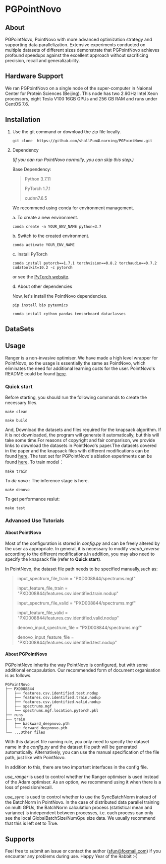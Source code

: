 # PGPointNovo
## About
PGPointNovo, PointNovo with more advanced optimization strategy and supporting data parallelization. Extensive experiments conducted on multiple datasets of different sizes demonstrate that PGPointNovo achieves profound speedups against the excellent approach without sacrificing precision, recall and generalizability.

## Hardware Support
We ran PGPointNovo on a single node of the super-computer in Naional Center for Protein Sciences (Beijing). This node has two 2.6GHz Intel Xeon processors, eight Tesla V100 16GB GPUs and 256 GB RAM and runs under CentOS 7.6.

## Installation
1. Use the git command or download the zip file locally.
    ~~~
    git clone  https://github.com/shallFun4Learning/PGPointNovo.git
    ~~~
2. Dependency

   *(If you can run PointNovo normally, you can skip this step.)*
   
   Base Dependency:
    >    Python 3.7.11
    >    
    >    PyTorch 1.7.1
    >
    >    cudnn7.6.5

   We recommend using conda for environment management.
   
   a. To create a new environment.
   ~~~
   conda create -n YOUR_ENV_NAME python=3.7
   ~~~
   
   b. Switch to the created environment.
   ~~~
   conda activate YOUR_ENV_NAME
   ~~~
   
   c. Install PyTorch
   ~~~
   conda install pytorch==1.7.1 torchvision==0.8.2 torchaudio==0.7.2 cudatoolkit=10.2 -c pytorch
   ~~~
   or see the [PyTorch website](https://pytorch.org/get-started/previous-versions/).
   
   d. About other dependencies
   
   Now, let's install the PointNovo dependencies.
   ~~~
   pip install bio pyteomics
   ~~~
   ~~~
   conda install cython pandas tensorboard dataclasses
   ~~~

## DataSets

   
## Usage
  Ranger is a non-invasive optimiser. We have made a high level wrapper for PointNovo, so the usage is essentially the same as PointNovo, which eliminates the need for additional learning costs for the user. PointNovo's README could be found [here](https://github.com/shallFun4Learning/PGPointNovo/blob/main/README4PointNovo.md).
 ### Quick start  
 Before starting, you should run the following commands to create the necessary files.
  ~~~
  make clean
  ~~~
  ~~~
  make build
  ~~~
  And, Download the datasets and files required for the knapsack algorithm. If it is not downloaded, the program will generate it automatically, but this will take some time.For reasons of copyright and fair comparison, we provide links to download the datasets in PointNovo's paper.The datasets covered in the paper and the knapsack files with different modifications can be found [here](https://www.zenodo.org/record/3998873). The test set for PGPointNovo's ablation experiments can be found [here]().
  To train model：
  ~~~
  make train
  ~~~
  To *de novo* :
  The inference stage is here.
  ~~~
  make denovo
  ~~~
  To get performance reslut:
  ~~~
  make test
  ~~~
  
  ### Advanced Use Tutorials
  #### About PointNovo
  Most of the configuration is stored in *config.py* and can be freely altered by the user as appropriate. In general, it is necessary to modify *vocab_reverse* according to the different modifications.In addition, you may also need to specify the knapsack file (refer to **Quick start**).

  In PointNovo, the dataset file path needs to be specified manually,such as: 
  > input_spectrum_file_train = "PXD008844/spectrums.mgf"
  > 
  > input_feature_file_train = "PXD008844/features.csv.identified.train.nodup"
  > 
  > input_spectrum_file_valid = "PXD008844/spectrums.mgf"
  > 
  > input_feature_file_valid = "PXD008844/features.csv.identified.valid.nodup"
  > 
  > denovo_input_spectrum_file = "PXD008844/spectrums.mgf"
  > 
  > denovo_input_feature_file = "PXD008844/features.csv.identified.test.nodup"

  
  #### About PGPointNovo
  PGPointNovo inherits the way PointNovo is configured, but with some additional encapsulation.
  Our recommended form of document organisation is as follows.
  ```
  PGPointNovo
  ├── PXD008844
  │   ├── features.csv.identified.test.nodup
  │   ├── features.csv.identified.train.nodup
  │   ├── features.csv.identified.valid.nodup
  │   ├── spectrums.mgf
  │   └── spectrums.mgf.location.pytorch.pkl
  ├── runs
  ├── train
  │   ├── backward_deepnovo.pth
  │   └── forward_deepnovo.pth
  └── ...Other files
```
  With this dataset file naming rule, you only need to specify the dataset name in the *config.py* and the dataset file path will be generated automatically. Alternatively, you can use the manual specification of the file path, just like with PointNovo.
  
  In addition to this, there are two important interfaces in the config file.
  
  *use_ranger* is used to control whether the Ranger optimiser is used instead of the Adam optimiser. As an option, we recommend using it when there is a loss of precision/recall.
  
   *use_sync* is used to control whether to use the SyncBatchNorm instead of the BatchNorm in PointNovo. In the case of distributed data parallel training on multi GPUs, the BatchNorm calculation process (statistical mean and variance) is independent between processes, i.e. each process can only see the local GlobalBatchSize/NumGpu size data. We usually recommend that this is left set to True.
   
## Supports
Feel free to submit an issue or contact the author (sfun@foxmail.com) if you encounter any problems during use.
Happy Year of the Rabbit :-)

  
